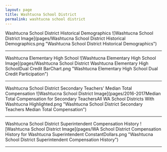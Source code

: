 ```yaml
---
layout: page
title: Washtucna School District
permalink: washtucna school district
---
```



Washtucna School District Historical Demographics
![Washtucna School District Image](pages/Washtucna School District Historical Demographics.png "Washtucna School District Historical Demographics")

___

Washtucna Elementary High School
![Washtucna Elementary High School Image](pages/Washtucna School District Washtucna Elementary High SchoolDual Credit BarChart.png "Washtucna Elementary High School Dual Credit Participation")

___

Washtucna School District Secondary Teachers' Median Total Compensation
![Washtucna School District Image](pages/2016-2017Median Total Compensation for Secondary TeachersAll WA School Districts With Washtucna Highlighted.png "Washtucna School District Secondary Teachers Median Total Compensation")

___

Washtucna School District Superintendent Compensation History
![Washtucna School District Image](pages/WA School District Compensation History for Washtucna Superintendent ConstantDollars.png "Washtucna School District Superintendent Compensation History")

___

